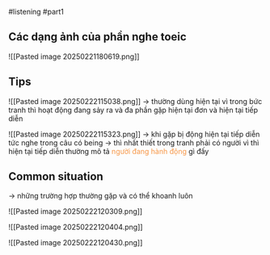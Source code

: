 #listening #part1

## Các dạng ảnh của phần nghe toeic 
![[Pasted image 20250221180619.png]]

## Tips 
![[Pasted image 20250222115038.png]]
-> thường dùng hiện tại vì trong bức tranh thì hoạt động đang sảy ra và đa phần gặp hiện tại đơn và hiện tại tiếp diễn

![[Pasted image 20250222115323.png]]
-> khi gặp bị động hiện tại tiếp diễn tức nghe trong câu có being -> thì nhất thiết trong tranh phải có người vì thì hiện tại tiếp diễn thường mô tả <font color="#f79646">người đang hành động</font> gì đấy

## Common situation 
-> những trường hợp thường gặp và có thể khoanh luôn

![[Pasted image 20250222120309.png]]

![[Pasted image 20250222120404.png]]

![[Pasted image 20250222120430.png]]